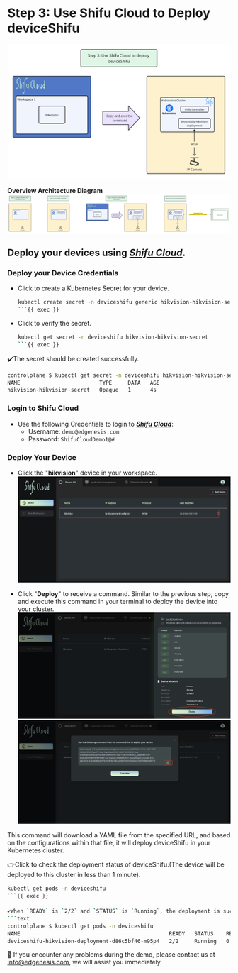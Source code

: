 # Step 3: Use Shifu Cloud to Deploy deviceShifu

![step3](../../images/shifu-cloud-camera-demo/step3.png)

**Overview Architecture Diagram**
![Architecture](../../images/shifu-cloud-demo-simple/overview.png)

## Deploy your devices using [***Shifu Cloud***](https://cloud.shifu.dev/).


### Deploy your Device Credentials

- Click to create a Kubernetes Secret for your device.
    ```bash
    kubectl create secret -n deviceshifu generic hikvision-hikvision-secret  --from-literal=IP_CAMERA_PASSWORD=HelloShifu
    ```{{ exec }}

- Click to verify the secret.
    ```bash
    kubectl get secret -n deviceshifu hikvision-hikvision-secret
    ```{{ exec }}

✔️The secret should be created successfully.

```bash
controlplane $ kubectl get secret -n deviceshifu hikvision-hikvision-secret
NAME                         TYPE     DATA   AGE
hikvision-hikvision-secret   Opaque   1      4s
```

### Login to Shifu Cloud

- Use the following Credentials to login to [***Shifu Cloud***](https://cloud.shifu.dev/):
  - Username: `demo@edgenesis.com`
  - Password: `ShifuCloudDemo1@#`

### Deploy Your Device

- Click the "**hikvision**" device in your workspace.
![hikvision](../../images/shifu-cloud-demo-simple/select-device.png)

- Click "**Deploy**" to receive a command. Similar to the previous step, copy and execute this command in your terminal to deploy the device into your cluster.
![deploy](../../images/shifu-cloud-demo-simple/deploy-button.png)
![deploy-command](../../images/shifu-cloud-demo-simple/copy-command.png)

This command will download a YAML file from the specified URL, and based on the configurations within that file, it will deploy deviceShifu in your Kubernetes cluster.

👉Click to check the deployment status of deviceShifu.(The device will be deployed to this cluster in less than 1 minute).

```bash
kubectl get pods -n deviceshifu
```{{ exec }}

✔️When `READY` is `2/2` and `STATUS` is `Running`, the deployment is successfull.
```text
controlplane $ kubectl get pods -n deviceshifu
NAME                                               READY   STATUS    RESTARTS   AGE
deviceshifu-hikvision-deployment-d86c5bf46-m95p4   2/2     Running   0          24s
```

🔔 If you encounter any problems during the demo, please contact us at [info@edgenesis.com](mailto:info@edgenesis.com), we will assist you immediately.
